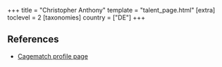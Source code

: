 +++
title = "Christopher Anthony"
template = "talent_page.html"
[extra]
toclevel = 2
[taxonomies]
country = ["DE"]
+++

## References

* [Cagematch profile page](https://www.cagematch.net/?id=2&nr=20384)
